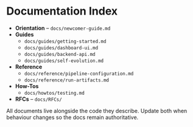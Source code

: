 # Documentation Index

- **Orientation** – `docs/newcomer-guide.md`
- **Guides**
  - `docs/guides/getting-started.md`
  - `docs/guides/dashboard-ui.md`
  - `docs/guides/backend-api.md`
  - `docs/guides/self-evolution.md`
- **Reference**
  - `docs/reference/pipeline-configuration.md`
  - `docs/reference/run-artifacts.md`
- **How-Tos**
  - `docs/howtos/testing.md`
- **RFCs** – `docs/RFCs/`

All documents live alongside the code they describe. Update both when behaviour changes so the docs remain authoritative.
